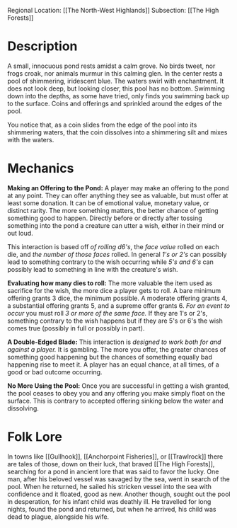 Regional Location: [[The North-West Highlands]]
Subsection: [[The High Forests]]
# Description
A small, innocuous pond rests amidst a calm grove. No birds tweet, nor frogs croak, nor animals murmur in this calming glen. In the center rests a pool of shimmering, iridescent blue. The waters swirl with enchantment. It does not look deep, but looking closer, this pool has no bottom. Swimming down into the depths, as some have tried, only finds you swimming back up to the surface. Coins and offerings and sprinkled around the edges of the pool.

You notice that, as a coin slides from the edge of the pool into its shimmering waters, that the coin dissolves into a shimmering silt and mixes with the waters. 
# Mechanics
**Making an Offering to the Pond:** A player may make an offering to the pond at any point. They can offer anything they see as valuable, but must offer at least some donation. It can be of emotional value, monetary value, or distinct rarity. The more something matters, the better chance of getting something good to happen. Directly before or directly after tossing something into the pond a creature can utter a wish, either in their mind or out loud. 

This interaction is based off *of rolling d6's*, the *face value* rolled on each die, and *the number of those faces* rolled. In general *1's or 2's* can possibly lead to something contrary to the wish occurring while *5's and 6's* can possibly lead to something in line with the creature's wish. 

**Evaluating how many dies to roll:** The more valuable the item used as sacrifice for the wish, the more dice a player gets to roll. A bare minimum offering grants 3 dice, the minimum possible. A moderate offering grants 4, a substantial offering grants 5, and a supreme offer grants 6. *For an event to occur* you must roll *3 or more of the same face.* If they are 1's or 2's, something contrary to the wish happens but if they are 5's or 6's the wish comes true (possibly in full or possibly in part). 

**A Double-Edged Blade:** This interaction is *designed to work both for and against a player.* It is gambling. The more you offer, the greater chances of something good happening but the chances of something equally bad happening rise to meet it. A player has an equal chance, at all times, of a good or bad outcome occurring. 

**No More Using the Pool:** Once you are successful in getting a wish granted, the pool ceases to obey you and any offering you make simply float on the surface. This is contrary to accepted offering sinking below the water and dissolving. 
# Folk Lore
In towns like [[Gullhook]], [[Anchorpoint Fisheries]], or [[Trawlrock]] there are tales of those, down on their luck, that braved [[The High Forests]], searching for a pond in ancient lore that was said to favor the lucky. One man, after his beloved vessel was savaged by the sea, went in search of the pool. When he returned, he sailed his stricken vessel into the sea with confidence and it floated, good as new. Another though, sought out the pool in desperation, for his infant child was deathly ill. He travelled for long nights, found the pond and returned, but when he arrived, his child was dead to plague, alongside his wife. 